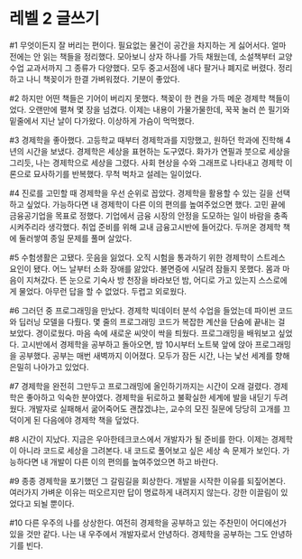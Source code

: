 # 레벨 2 글쓰기

\#1
무엇이든지 잘 버리는 편이다. 필요없는 물건이 공간을 차지하는 게 싫어서다. 얼마 전에는 안 읽는 책들을 정리했다. 모아보니 상자 하나를 가득 채웠는데, 소설책부터 교양 수업 교과서까지 그 종류가 다양했다. 모두 중고서점에 내다 팔거나 폐지로 버렸다. 정리하고 나니 책꽂이가 한결 가벼워졌다. 기분이 좋았다.

\#2
하지만 어떤 책들은 기어이 버리지 못했다. 책꽂이 한 켠을 가득 메운 경제학 책들이었다. 오랜만에 펼쳐 몇 장을 넘겼다. 이제는 내용이 가물가물한데, 꾹꾹 눌러 쓴 필기와 밑줄에서 지난 날이 다가왔다. 이상하게 가슴이 먹먹했다.

\#3
경제학을 좋아했다. 고등학교 때부터 경제학과를 지망했고, 원하던 학과에 진학해 4년의 시간을 보냈다. 경제학은 세상을 표현하는 도구였다. 화가가 연필과 붓으로 세상을 그리듯, 나는 경제학으로 세상을 그렸다. 사회 현상을 수와 그래프로 나타내고 경제학 이론으로 묘사하기를 반복했다. 무척 벅차고 설레는 일이었다.

\#4
진로를 고민할 때 경제학을 우선 순위로 꼽았다. 경제학을 활용할 수 있는 길을 선택하고 싶었다. 가능하다면 내 경제학이 다른 이의 편의를 높여주었으면 했다. 고민 끝에 금융공기업을 목표로 정했다. 기업에서 금융 시장의 안정을 도모하는 일이 바람을 충족시켜주리라 생각했다. 취업 준비를 위해 교내 금융고시반에 들어갔다. 두꺼운 경제학 책에 둘러쌓여 종일 문제를 풀며 살았다.

\#5
수험생활은 고됐다. 웃음을 잃었다. 오직 시험을 통과하기 위한 경제학이 스트레스 요인이 됐다. 어느 날부터 소화 장애를 앓았다. 불면증에 시달려 잠들지 못했다. 몸과 마음이 지쳐갔다. 뜬 눈으로 기숙사 방 천장을 바라보던 밤, 어디로 가고 있는지 스스로에게 물었다. 아무런 답을 할 수 없었다. 두렵고 외로웠다.

\#6
그러던 중 프로그래밍을 만났다. 경제학 빅데이터 분석 수업을 들었는데 파이썬 코드와 딥러닝 모델을 다뤘다. 몇 줄의 프로그래밍 코드가 복잡한 계산을 단숨에 끝내는 걸 보았다. 경이로웠다. 마음 속에 새로운 씨앗이 싹을 틔웠다. 프로그래밍을 배워보고 싶었다. 고시반에서 경제학을 공부하고 돌아오면, 밤 10시부터 노트북 앞에 앉아 프로그래밍을 공부했다. 공부는 매번 새벽까지 이어졌다. 모두가 잠든 시간, 나는 낯선 세계를 향해 은밀히 나아가고 있었다.

\#7
경제학을 완전히 그만두고 프로그래밍에 올인하기까지는 시간이 오래 걸렸다. 경제학은 좋아하고 익숙한 분야였다. 경제학을 뒤로하고 불확실한 세계에 발을 내딛기 두려웠다. 개발자로 실패해서 굶어죽어도 괜찮겠냐는, 교수의 모진 질문에 당당히 고개를 끄덕이게 된 다음에야 경제학 책을 덮었다.

\#8
시간이 지났다. 지금은 우아한테크코스에서 개발자가 될 준비를 한다. 이제는 경제학이 아니라 코드로 세상을 그려본다. 내 코드로 풀어보고 싶은 세상 속 문제가 보인다. 가능하다면 내 개발이 다른 이의 편의를 높여주었으면 하고 바란다.

\#9
종종 경제학을 포기했던 그 갈림길을 회상한다. 개발을 시작한 이유를 되짚어본다. 여러가지 가벼운 이유는 떠오르지만 답이 명료하게 내려지지 않는다. 강한 이끌림이 있었다고 되뇔 뿐이다.

\#10
다른 우주의 나를 상상한다. 여전히 경제학을 공부하고 있는 주찬민이 어디에선가 있을 것만 같다. 나는 내 우주에서 개발자로서 안녕하다. 경제학을 공부하는 그도 안녕하기를 빈다.

